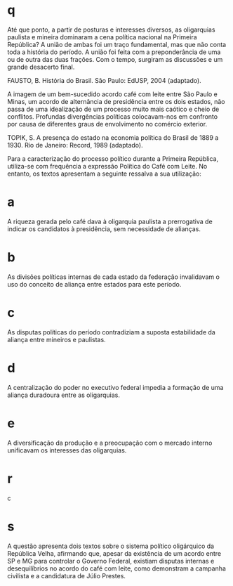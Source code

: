 # q
Até que ponto, a partir de posturas e interesses diversos, as oligarquias paulista e mineira dominaram a cena política nacional na Primeira República? A união de ambas foi um traço fundamental, mas que não conta toda a história do período. A união foi feita com a preponderância de uma ou de outra das duas frações. Com o tempo, surgiram as discussões e um grande desacerto final.

FAUSTO, B. História do Brasil. São Paulo: EdUSP, 2004 (adaptado).

A imagem de um bem-sucedido acordo café com leite entre São Paulo e Minas, um acordo de alternância de presidência entre os dois estados, não passa de uma idealização de um processo muito mais caótico e cheio de conflitos. Profundas divergências políticas colocavam-nos em confronto por causa de diferentes graus de envolvimento no comércio exterior.

TOPIK, S. A presença do estado na economia política do Brasil de 1889 a 1930. Rio de Janeiro: Record, 1989 (adaptado).

Para a caracterização do processo político durante a Primeira República, utiliza-se com frequência a expressão Política do Café com Leite. No entanto, os textos apresentam a seguinte ressalva a sua utilização:

# a
A riqueza gerada pelo café dava à oligarquia paulista a prerrogativa de indicar os candidatos à presidência, sem necessidade de alianças.

# b
As divisões políticas internas de cada estado da federação invalidavam o uso do conceito de aliança entre estados para este período.

# c
As disputas políticas do período contradiziam a suposta estabilidade da aliança entre mineiros e paulistas.

# d
A centralização do poder no executivo federal impedia a formação de uma aliança duradoura entre as oligarquias.

# e
A diversificação da produção e a preocupação com o mercado interno unificavam os interesses das oligarquias.

# r
c

# s
A questão apresenta dois textos sobre o sistema político oligárquico da República Velha, afirmando que, apesar da existência de um acordo entre SP e MG para controlar o Governo Federal, existiam disputas internas e desequilíbrios no acordo do café com leite, como demonstram a campanha civilista e a candidatura de Júlio Prestes.
